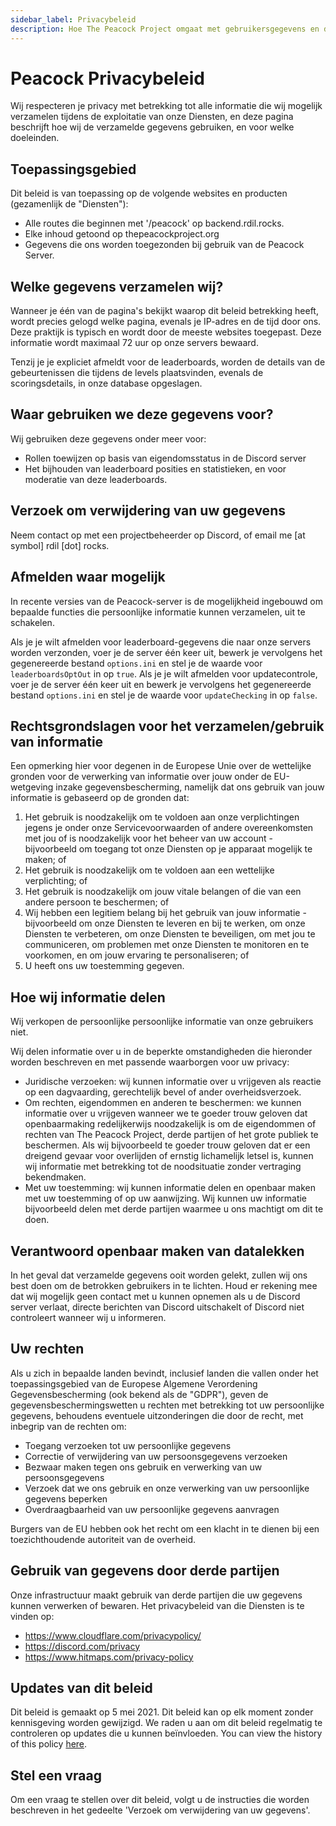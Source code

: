 ```yaml
---
sidebar_label: Privacybeleid
description: Hoe The Peacock Project omgaat met gebruikersgegevens en deze opslaat.
---
```


# Peacock Privacybeleid

Wij respecteren je privacy met betrekking tot alle informatie die wij mogelijk verzamelen tijdens de exploitatie van onze Diensten, en deze pagina beschrijft hoe wij de verzamelde gegevens gebruiken, en voor welke doeleinden.

## Toepassingsgebied

Dit beleid is van toepassing op de volgende websites en producten (gezamenlijk de "Diensten"):

-   Alle routes die beginnen met '/peacock' op backend.rdil.rocks.
-   Elke inhoud getoond op thepeacockproject.org
-   Gegevens die ons worden toegezonden bij gebruik van de Peacock Server.

## Welke gegevens verzamelen wij?

Wanneer je één van de pagina's bekijkt waarop dit beleid betrekking heeft, wordt precies gelogd welke pagina, evenals je IP-adres en de tijd door ons. Deze praktijk is typisch en wordt door de meeste websites toegepast. Deze informatie wordt maximaal 72 uur op onze servers bewaard.

Tenzij je je expliciet afmeldt voor de leaderboards, worden de details van de gebeurtenissen die tijdens de levels plaatsvinden, evenals de scoringsdetails, in onze database opgeslagen.

## Waar gebruiken we deze gegevens voor?

Wij gebruiken deze gegevens onder meer voor:

-   Rollen toewijzen op basis van eigendomsstatus in de Discord server
-   Het bijhouden van leaderboard posities en statistieken, en voor moderatie van deze leaderboards.

## Verzoek om verwijdering van uw gegevens

Neem contact op met een projectbeheerder op Discord, of email me [at symbol] rdil [dot] rocks.

## Afmelden waar mogelijk

In recente versies van de Peacock-server is de mogelijkheid ingebouwd om bepaalde functies die persoonlijke informatie kunnen verzamelen, uit te schakelen.

Als je je wilt afmelden voor leaderboard-gegevens die naar onze servers worden verzonden, voer je de server één keer uit, bewerk je vervolgens het gegenereerde bestand `options.ini` en stel je de waarde voor `leaderboardsOptOut` in op `true`. Als je je wilt afmelden voor updatecontrole, voer je de server één keer uit en bewerk je vervolgens het gegenereerde bestand `options.ini` en stel je de waarde voor `updateChecking` in op `false`.

## Rechtsgrondslagen voor het verzamelen/gebruik van informatie

Een opmerking hier voor degenen in de Europese Unie over de wettelijke gronden voor de verwerking van informatie over jouw onder de EU-wetgeving inzake gegevensbescherming, namelijk dat ons gebruik van jouw informatie is gebaseerd op de gronden dat:

1. Het gebruik is noodzakelijk om te voldoen aan onze verplichtingen jegens je onder onze Servicevoorwaarden of andere overeenkomsten met jou of is noodzakelijk voor het beheer van uw account - bijvoorbeeld om toegang tot onze Diensten op je apparaat mogelijk te maken; of
2. Het gebruik is noodzakelijk om te voldoen aan een wettelijke verplichting; of
3. Het gebruik is noodzakelijk om jouw vitale belangen of die van een andere persoon te beschermen; of
4. Wij hebben een legitiem belang bij het gebruik van jouw informatie - bijvoorbeeld om onze Diensten te leveren en bij te werken, om onze Diensten te verbeteren, om onze Diensten te beveiligen, om met jou te communiceren, om problemen met onze Diensten te monitoren en te voorkomen, en om jouw ervaring te personaliseren; of
5. U heeft ons uw toestemming gegeven.

## Hoe wij informatie delen

Wij verkopen de persoonlijke persoonlijke informatie van onze gebruikers niet.

Wij delen informatie over u in de beperkte omstandigheden die hieronder worden beschreven en met passende waarborgen voor uw privacy:

-   Juridische verzoeken: wij kunnen informatie over u vrijgeven als reactie op een dagvaarding, gerechtelijk bevel of ander overheidsverzoek.
-   Om rechten, eigendommen en anderen te beschermen: we kunnen informatie over u vrijgeven wanneer we te goeder trouw geloven dat openbaarmaking redelijkerwijs noodzakelijk is om de eigendommen of rechten van The Peacock Project, derde partijen of het grote publiek te beschermen. Als wij bijvoorbeeld te goeder trouw geloven dat er een dreigend gevaar voor overlijden of ernstig lichamelijk letsel is, kunnen wij informatie met betrekking tot de noodsituatie zonder vertraging bekendmaken.
-   Met uw toestemming: wij kunnen informatie delen en openbaar maken met uw toestemming of op uw aanwijzing. Wij kunnen uw informatie bijvoorbeeld delen met derde partijen waarmee u ons machtigt om dit te doen.

## Verantwoord openbaar maken van datalekken

In het geval dat verzamelde gegevens ooit worden gelekt, zullen wij ons best doen om de betrokken gebruikers in te lichten. Houd er rekening mee dat wij mogelijk geen contact met u kunnen opnemen als u de Discord server verlaat, directe berichten van Discord uitschakelt of Discord niet controleert wanneer wij u informeren.

## Uw rechten

Als u zich in bepaalde landen bevindt, inclusief landen die vallen onder het toepassingsgebied van de Europese Algemene Verordening Gegevensbescherming (ook bekend als de "GDPR"), geven de gegevensbeschermingswetten u rechten met betrekking tot uw persoonlijke gegevens, behoudens eventuele uitzonderingen die door de recht, met inbegrip van de rechten om:

-   Toegang verzoeken tot uw persoonlijke gegevens
-   Correctie of verwijdering van uw persoonsgegevens verzoeken
-   Bezwaar maken tegen ons gebruik en verwerking van uw persoonsgegevens
-   Verzoek dat we ons gebruik en onze verwerking van uw persoonlijke gegevens beperken
-   Overdraagbaarheid van uw persoonlijke gegevens aanvragen

Burgers van de EU hebben ook het recht om een klacht in te dienen bij een toezichthoudende autoriteit van de overheid.

## Gebruik van gegevens door derde partijen

Onze infrastructuur maakt gebruik van derde partijen die uw gegevens kunnen verwerken of bewaren. Het privacybeleid van die Diensten is te vinden op:

-   https://www.cloudflare.com/privacypolicy/
-   https://discord.com/privacy
-   https://www.hitmaps.com/privacy-policy

## Updates van dit beleid

Dit beleid is gemaakt op 5 mei 2021. Dit beleid kan op elk moment zonder kennisgeving worden gewijzigd. We raden u aan om dit beleid regelmatig te controleren op updates die u kunnen beïnvloeden. You can view the history of this policy [here](https://github.com/thepeacockproject/peacockprojectorg/commits/main/docs/legal/privacy-policy.md).

## Stel een vraag

Om een vraag te stellen over dit beleid, volgt u de instructies die worden beschreven in het gedeelte 'Verzoek om verwijdering van uw gegevens'.

